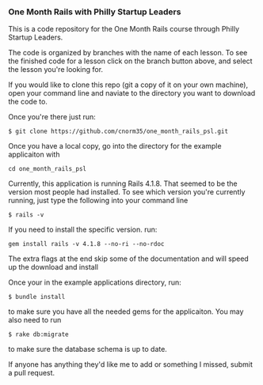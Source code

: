 ### One Month Rails with Philly Startup Leaders

This is a code repository for the One Month Rails course through Philly Startup Leaders.

The code is organized by branches with the name of each lesson.  To see the finished code for a lesson click on the branch button above, and select the lesson you're looking for.

If you would like to clone this repo (git a copy of it on your own machine), open your command line
and naviate to the directory you want to download the code to.

Once you're there just run:
```
$ git clone https://github.com/cnorm35/one_month_rails_psl.git
```
Once you have a local copy, go into the directory for the example applicaiton with

```
cd one_month_rails_psl
```
Currently, this application is running Rails 4.1.8.  That seemed to be the version most people had installed.  To see which version you're currently running, just type the following into your command line

```
$ rails -v
```
If you need to install the specific version. run:

```
gem install rails -v 4.1.8 --no-ri --no-rdoc
```

The extra flags at the end skip some of the documentation and will speed up the download and install

Once your in the example applications directory, run:

```
$ bundle install
```
to make sure you have all the needed gems for the applicaiton.
You may also need to run
```
$ rake db:migrate
```
to make sure the database schema is up to date.

If anyone has anything they'd like me to add or something I missed, submit a pull request.